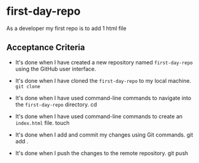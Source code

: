 # first-day-repo
As a developer my first repo is to add 1 html file

## Acceptance Criteria

* It's done when I have created a new repository named `first-day-repo` using the GitHub user interface.

* It's done when I have cloned the `first-day-repo` to my local machine.
 `git clone`
* It's done when I have used command-line commands to navigate into the `first-day-repo` directory.
cd 
* It's done when I have used command-line commands to create an `index.html` file.
touch
* It's done when I add and commit my changes using Git commands.
git add .
* It's done when I push the changes to the remote repository. 
git push
